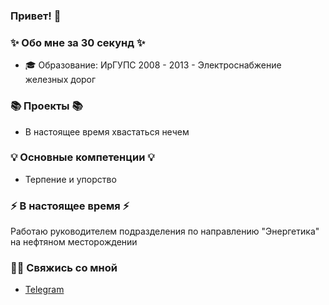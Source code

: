 ### Привет! 👋

### ✨ Обо мне за 30 секунд ✨ 
* 🎓 Образование:
  ИрГУПС 2008 - 2013 - Электроснабжение железных дорог 

### 📚 Проекты 📚

* В настоящее время хвастаться нечем

### 💡 Основные компетенции 💡
- Терпение и упорство 

### ⚡️ В настоящее время ⚡️
Работаю руководителем подразделения по направлению "Энергетика" на нефтяном месторождении
### 🙌🏻 Свяжись со мной
- [Telegram](Andrei_Ermm)
